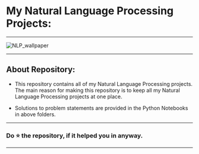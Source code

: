 # My Natural Language Processing Projects:

---

![NLP_wallpaper](https://user-images.githubusercontent.com/72686156/105671401-a6ef2680-5f08-11eb-85a7-1d2cd34fb448.jpg)

---

## About Repository:
<ul>
<li><p>This repository contains all of my Natural Language Processing projects. The main reason for making this repository is to keep all my Natural Language Processing projects at one place.</p></li>
<li><p>Solutions to problem statements are provided in the Python Notebooks in above folders.</p></li>
</ul>

--- 

### Do ⭐ the repository, if it helped you in anyway.

---
